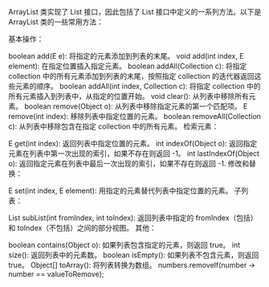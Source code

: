 ArrayList 类实现了 List 接口，因此包括了 List 接口中定义的一系列方法。以下是 ArrayList 类的一些常用方法：

基本操作：

boolean add(E e): 将指定的元素添加到列表的末尾。
void add(int index, E element): 在指定位置插入指定元素。
boolean addAll(Collection<? extends E> c): 将指定 collection 中的所有元素添加到列表的末尾，按照指定 collection 的迭代器返回这些元素的顺序。
boolean addAll(int index, Collection<? extends E> c): 将指定 collection 中的所有元素插入到列表中，从指定的位置开始。
void clear(): 从列表中移除所有元素。
boolean remove(Object o): 从列表中移除指定元素的第一个匹配项。
E remove(int index): 移除列表中指定位置的元素。
boolean removeAll(Collection<?> c): 从列表中移除包含在指定 collection 中的所有元素。
检索元素：

E get(int index): 返回列表中指定位置的元素。
int indexOf(Object o): 返回指定元素在列表中第一次出现的索引，如果不存在则返回 -1。
int lastIndexOf(Object o): 返回指定元素在列表中最后一次出现的索引，如果不存在则返回 -1.
修改和替换：

E set(int index, E element): 用指定的元素替代列表中指定位置的元素。
子列表：

List<E> subList(int fromIndex, int toIndex): 返回列表中指定的 fromIndex（包括）和 toIndex（不包括）之间的部分视图。
其他：

boolean contains(Object o): 如果列表包含指定的元素，则返回 true。
int size(): 返回列表中的元素数。
boolean isEmpty(): 如果列表不包含元素，则返回 true。
Object[] toArray(): 将列表转换为数组。
numbers.removeIf(number -> number == valueToRemove);
